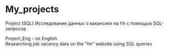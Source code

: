 # My_projects
Project (SQL)
Исследование данных о вакансиях на hh с помощью SQL-запросов  

Project_Eng - on English  
Researching job vacancy data on the "hh" website using SQL queries  



